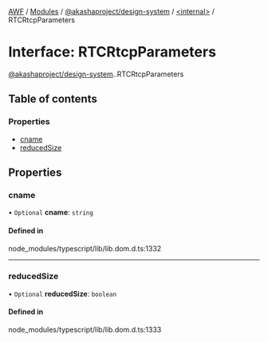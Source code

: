 [AWF](../README.md) / [Modules](../modules.md) / [@akashaproject/design-system](../modules/akashaproject_design_system.md) / [<internal\>](../modules/akashaproject_design_system._internal_.md) / RTCRtcpParameters

# Interface: RTCRtcpParameters

[@akashaproject/design-system](../modules/akashaproject_design_system.md).[<internal>](../modules/akashaproject_design_system._internal_.md).RTCRtcpParameters

## Table of contents

### Properties

- [cname](akashaproject_design_system._internal_.RTCRtcpParameters.md#cname)
- [reducedSize](akashaproject_design_system._internal_.RTCRtcpParameters.md#reducedsize)

## Properties

### cname

• `Optional` **cname**: `string`

#### Defined in

node_modules/typescript/lib/lib.dom.d.ts:1332

___

### reducedSize

• `Optional` **reducedSize**: `boolean`

#### Defined in

node_modules/typescript/lib/lib.dom.d.ts:1333
